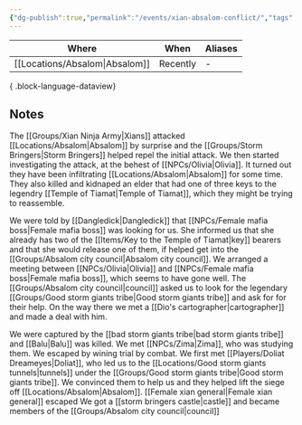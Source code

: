 ```yaml
---
{"dg-publish":true,"permalink":"/events/xian-absalom-conflict/","tags":["event"],"dgShowLocalGraph":true,"noteIcon":"event","created":"2023-12-28T13:18:43.619+01:00","updated":"2024-01-12T01:16:58.001+01:00"}
---
```


| Where       | When     | Aliases |
| ----------- | -------- | ------- |
| [[Locations/Absalom\|Absalom]] | Recently | \-      |

{ .block-language-dataview}
## Notes
The [[Groups/Xian Ninja Army\|Xians]] attacked [[Locations/Absalom\|Absalom]] by surprise and the [[Groups/Storm Bringers\|Storm Bringers]] helped repel the initial attack. We then started investigating the attack, at the behest of [[NPCs/Olivia\|Olivia]]. 
It turned out they have been infiltrating [[Locations/Absalom\|Absalom]] for some time. They also killed and kidnaped an elder that had one of three keys to the legendry [[Temple of Tiamat\|Temple of Tiamat]], which they might be trying to reassemble.
 
We were told by [[Dangledick\|Dangledick]] that [[NPCs/Female mafia boss\|Female mafia boss]] was looking for us. She informed us that she already has two of the [[Items/Key to the Temple of Tiamat\|key]] bearers and that she would release one of them, if helped get into the [[Groups/Absalom city council\|Absalom city council]]. We arranged a meeting between [[NPCs/Olivia\|Olivia]] and [[NPCs/Female mafia boss\|Female mafia boss]], which seems to have gone well.
The [[Groups/Absalom city council\|council]] asked us to look for the legendary [[Groups/Good storm giants tribe\|Good storm giants tribe]] and ask for for their help. On the way there we met a [[Dio's cartographer\|cartographer]] and made a deal with him.

We were captured by the [[bad storm giants tribe\|bad storm giants tribe]] and [[Balu\|Balu]] was killed. We met [[NPCs/Zima\|Zima]], who was studying them. We escaped by wining trial by combat. We first met [[Players/Doliat Dreameyes\|Doliat]], who led us to the [[Locations/Good storm giants tunnels\|tunnels]] under the [[Groups/Good storm giants tribe\|Good storm giants tribe]].
We convinced them to help us and they helped lift the siege off [[Locations/Absalom\|Absalom]]. 
[[Female xian general\|Female xian general]] escaped
We got a [[storm bringers castle\|castle]] and became members of the [[Groups/Absalom city council\|council]]